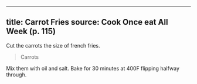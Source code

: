 
---
title: Carrot Fries
source: Cook Once eat All Week (p. 115)
---

Cut the carrots the size of french fries.

> Carrots

Mix them with oil and salt. Bake for 30 minutes at 400F flipping halfway through.
